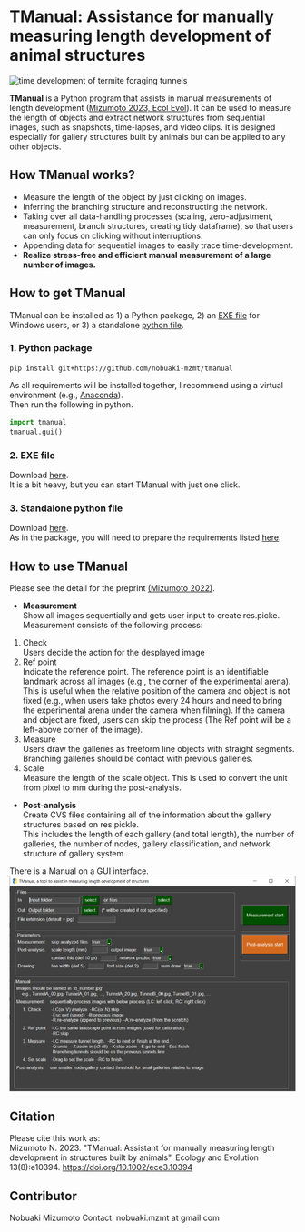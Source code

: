 # TManual: Assistance for manually measuring length development of animal structures
![time development of termite foraging tunnels](images/output.gif)

**TManual** is a Python program that assists in manual measurements of length development ([Mizumoto 2023, Ecol Evol](https://doi.org/10.1002/ece3.10394)). It can be used to measure the length of objects and extract network structures from sequential images, such as snapshots, time-lapses, and video clips. It is designed especially for gallery structures built by animals but can be applied to any other objects. 

## How TManual works?
* Measure the length of the object by just clicking on images.
* Inferring the branching structure and reconstructing the network.
* Taking over all data-handling processes (scaling, zero-adjustment, measurement, branch structures, creating tidy dataframe), so that users can only focus on clicking without interruptions.
* Appending data for sequential images to easily trace time-development.
* **Realize stress-free and efficient manual measurement of a large number of images.**

## How to get TManual
TManual can be installed as 1) a Python package, 2) an [EXE file](standalone/tmanual_standalone.exe) for Windows users, or 3) a standalone [python file](standalone/tmanual_standalone.py).

### 1. Python package
```
pip install git+https://github.com/nobuaki-mzmt/tmanual
```
As all requirements will be installed together, I recommend using a virtual environment (e.g., [Anaconda](https://www.anaconda.com/)).  
Then run the following in python.
```python
import tmanual
tmanual.gui()
```

### 2. EXE file
Download [here](standalone/tmanual_standalone.exe).  
It is a bit heavy, but you can start TManual with just one click.

### 3. Standalone python file
Download [here](standalone/tmanual_standalone.py).  
As in the package, you will need to prepare the requirements listed [here](requirements.txt).

## How to use TManual
Please see the detail for the preprint [(Mizumoto 2022)](https://doi.org/10.1101/2022.12.21.521503). 
* **Measurement**  
Show all images sequentially and gets user input to create res.picke. Measurement consists of the following process:  
1. Check  
Users decide the action for the desplayed image
2. Ref point  
Indicate the reference point. The reference point is an identifiable landmark across all images (e.g., the corner of the experimental arena). This is useful when the relative position of the camera and object is not fixed (e.g., when users take photos every 24 hours and need to bring the experimental arena under the camera when filming). If the camera and object are fixed, users can skip the process (The Ref point will be a left-above corner of the image).
3. Measure  
Users draw the galleries as freeform line objects with straight segments. Branching galleries should be contact with previous galleries.
4. Scale  
Measure the length of the scale object. This is used to convert the unit from pixel to mm during the post-analysis.

* **Post-analysis**  
Create CVS files containing all of the information about the gallery structures based on res.pickle.  
This includes the length of each gallery (and total length), the number of galleries, the number of nodes, gallery classification, and network structure of gallery system.

There is a Manual on a GUI interface.  
![snapshot of the gui](images/gui.PNG)

## Citation
Please cite this work as:  
Mizumoto N. 2023. "TManual: Assistant for manually measuring length development in structures built by animals". Ecology and Evolution 13(8):e10394. https://doi.org/10.1002/ece3.10394

## Contributor
Nobuaki Mizumoto
Contact: nobuaki.mzmt at gmail.com
